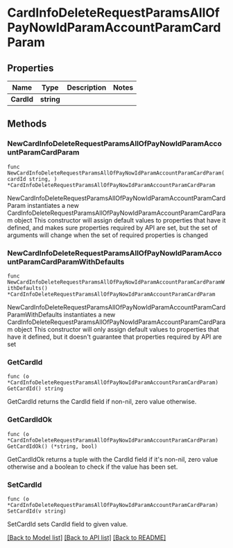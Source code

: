 # CardInfoDeleteRequestParamsAllOfPayNowIdParamAccountParamCardParam

## Properties

Name | Type | Description | Notes
------------ | ------------- | ------------- | -------------
**CardId** | **string** |  | 

## Methods

### NewCardInfoDeleteRequestParamsAllOfPayNowIdParamAccountParamCardParam

`func NewCardInfoDeleteRequestParamsAllOfPayNowIdParamAccountParamCardParam(cardId string, ) *CardInfoDeleteRequestParamsAllOfPayNowIdParamAccountParamCardParam`

NewCardInfoDeleteRequestParamsAllOfPayNowIdParamAccountParamCardParam instantiates a new CardInfoDeleteRequestParamsAllOfPayNowIdParamAccountParamCardParam object
This constructor will assign default values to properties that have it defined,
and makes sure properties required by API are set, but the set of arguments
will change when the set of required properties is changed

### NewCardInfoDeleteRequestParamsAllOfPayNowIdParamAccountParamCardParamWithDefaults

`func NewCardInfoDeleteRequestParamsAllOfPayNowIdParamAccountParamCardParamWithDefaults() *CardInfoDeleteRequestParamsAllOfPayNowIdParamAccountParamCardParam`

NewCardInfoDeleteRequestParamsAllOfPayNowIdParamAccountParamCardParamWithDefaults instantiates a new CardInfoDeleteRequestParamsAllOfPayNowIdParamAccountParamCardParam object
This constructor will only assign default values to properties that have it defined,
but it doesn't guarantee that properties required by API are set

### GetCardId

`func (o *CardInfoDeleteRequestParamsAllOfPayNowIdParamAccountParamCardParam) GetCardId() string`

GetCardId returns the CardId field if non-nil, zero value otherwise.

### GetCardIdOk

`func (o *CardInfoDeleteRequestParamsAllOfPayNowIdParamAccountParamCardParam) GetCardIdOk() (*string, bool)`

GetCardIdOk returns a tuple with the CardId field if it's non-nil, zero value otherwise
and a boolean to check if the value has been set.

### SetCardId

`func (o *CardInfoDeleteRequestParamsAllOfPayNowIdParamAccountParamCardParam) SetCardId(v string)`

SetCardId sets CardId field to given value.



[[Back to Model list]](../README.md#documentation-for-models) [[Back to API list]](../README.md#documentation-for-api-endpoints) [[Back to README]](../README.md)


